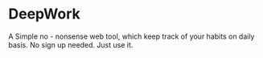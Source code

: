# DeepWork
A Simple no - nonsense web tool, which keep track of your habits on daily basis. No sign up needed. Just use it.
